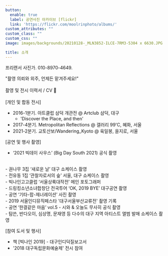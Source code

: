 ```yaml
---
button:
  enable: true
  label: 공연사진 아카이브 [flickr]
  link: 'https://flickr.com/moolrinphoto/albums/'
custom_attributes: ""
custom_class: ""
custom_css: ""
image: images/backgrounds/20210128-_MLN3852-ILCE-7RM3-5304 x 6630.JPG

title: 소개
---
```


프리랜서 사진가. 010-8970-4649. 

"촬영 의뢰와 외주, 언제든 맡겨주세요!"
<br>
<br>
촬영 및 전시 이력서 / CV  🦝
<br>
<br>
[개인 및 합동 전시]
- 2016-1분기. 아트클럽 삼덕 개관전 @ Artclub 삼덕, 대구
  - 'Discover the Place, and then'
- 2017-4분기. Metropolitan Reflections @ 갤러리 99'C, 혜화, 서울
- 2021-2분기. 교토산보/Wandering_Kyoto @ 육일봉, 을지로, 서울 

[공연 및 행사 촬영]

- ‘2021 빅데이 사우스’ (Big Day South 2021) 공식 촬영
<br>
- 권나무 3집 ‘새로운 날’ 대구 쇼케이스 촬영
<br>
- 전유동 1집 ‘관찰자로서의 숲’ 서울, 대구 쇼케이스 촬영
<br>
- 빅나인고고클럽 ‘서울상륙대작전’ 메인 포토그래퍼
<br>
- 드링킹소년소녀합창단 전국투어 ‘OK, 2019 BYE’ 대구공연 촬영
<br>
- 공연 ‘기타-팝-제너레이션’ 사진 촬영
<br>
- 2019 서울인디뮤직페스타 '대구서울부산교류전' 촬영 기록
<br>
- 공연 ‘한결같은 마음’ vol.5 - 시와 & 오늘도 무사히 공식 촬영
<br>
- 탐쓴, 반다오이, 심상명, 문재영 등 다수의 대구 지역 아티스트 앨범 발매 쇼케이스 촬영


[참여 도서 및 행사]

- 책 [빅나인 2019] - 대구인디덕질보고서
- '2018 대구독립문화예술제' 전시 참여